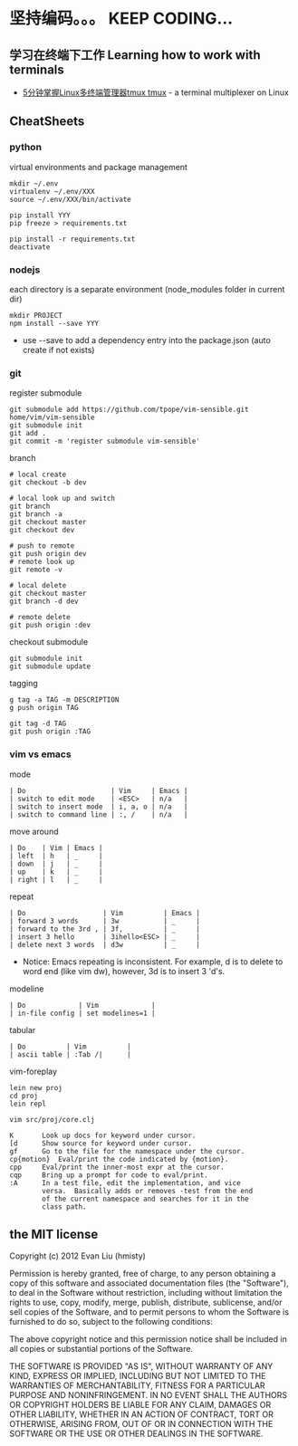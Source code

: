 <!-- vim:set ft=markdown: -->

# 坚持编码。。。 KEEP CODING...

## 学习在终端下工作 Learning how to work with terminals 

* [5分钟掌握Linux多终端管理器tmux tmux](linux/tmux.md) - a terminal multiplexer on Linux



## CheatSheets

### python

virtual environments and package management

	mkdir ~/.env
	virtualenv ~/.env/XXX
	source ~/.env/XXX/bin/activate

	pip install YYY
	pip freeze > requirements.txt

	pip install -r requirements.txt
	deactivate

### nodejs

each directory is a separate environment (node\_modules folder in current dir)

	mkdir PROJECT
	npm install --save YYY

* use --save to add a dependency entry into the package.json (auto create if not exists)

### git

register submodule

	git submodule add https://github.com/tpope/vim-sensible.git home/vim/vim-sensible
	git submodule init
	git add .
	git commit -m 'register submodule vim-sensible'

branch
	
	# local create
	git checkout -b dev

	# local look up and switch
	git branch
	git branch -a
	git checkout master
	git checkout dev

	# push to remote
	git push origin dev
	# remote look up
	git remote -v

	# local delete
	git checkout master
	git branch -d dev

	# remote delete
	git push origin :dev

checkout submodule

	git submodule init
	git submodule update

tagging

	g tag -a TAG -m DESCRIPTION
	g push origin TAG

	git tag -d TAG
	git push origin :TAG

### vim vs emacs

mode

	| Do                     | Vim     | Emacs |
	| switch to edit mode    | <ESC>   | n/a   |
	| switch to insert mode  | i, a, o | n/a   |
	| switch to command line | :, /    | n/a   |

move around

	| Do    | Vim | Emacs |
	| left  | h   | _     |
	| down  | j   | _     |
	| up    | k   | _     |
	| right | l   | _     |

repeat

	| Do                   | Vim          | Emacs |
	| forward 3 words      | 3w           | _     |
	| forward to the 3rd , | 3f,          | _     |
	| insert 3 hello       | 3ihello<ESC> | _     |
	| delete next 3 words  | d3w          | _     |

* Notice: Emacs repeating is inconsistent. For example, <ESC>d is to delete to word end (like vim dw), however, <ESC>3d is to insert 3 'd's.

modeline

	| Do             | Vim             |
	| in-file config | set modelines=1 |

tabular

	| Do          | Vim          |
	| ascii table | :Tab /|      |

vim-foreplay
	
	lein new proj
	cd proj
	lein repl

	vim src/proj/core.clj

	K		Look up docs for keyword under cursor.
	[d		Show source for keyword under cursor.
	gf		Go to the file for the namespace under the cursor.
	cp{motion}	Eval/print the code indicated by {motion}.
	cpp		Eval/print the inner-most expr at the cursor.
	cqp		Bring up a prompt for code to eval/print.
	:A		In a test file, edit the implementation, and vice
			versa.  Basically adds or removes -test from the end
			of the current namespace and searches for it in the
			class path.

the MIT license
---
Copyright (c) 2012 Evan Liu (hmisty)

Permission is hereby granted, free of charge, to any person obtaining a copy
of this software and associated documentation files (the "Software"), to deal
in the Software without restriction, including without limitation the rights
to use, copy, modify, merge, publish, distribute, sublicense, and/or sell
copies of the Software, and to permit persons to whom the Software is
furnished to do so, subject to the following conditions:

The above copyright notice and this permission notice shall be included in
all copies or substantial portions of the Software.

THE SOFTWARE IS PROVIDED "AS IS", WITHOUT WARRANTY OF ANY KIND, EXPRESS OR
IMPLIED, INCLUDING BUT NOT LIMITED TO THE WARRANTIES OF MERCHANTABILITY,
FITNESS FOR A PARTICULAR PURPOSE AND NONINFRINGEMENT. IN NO EVENT SHALL THE
AUTHORS OR COPYRIGHT HOLDERS BE LIABLE FOR ANY CLAIM, DAMAGES OR OTHER
LIABILITY, WHETHER IN AN ACTION OF CONTRACT, TORT OR OTHERWISE, ARISING FROM,
OUT OF OR IN CONNECTION WITH THE SOFTWARE OR THE USE OR OTHER DEALINGS IN
THE SOFTWARE.

